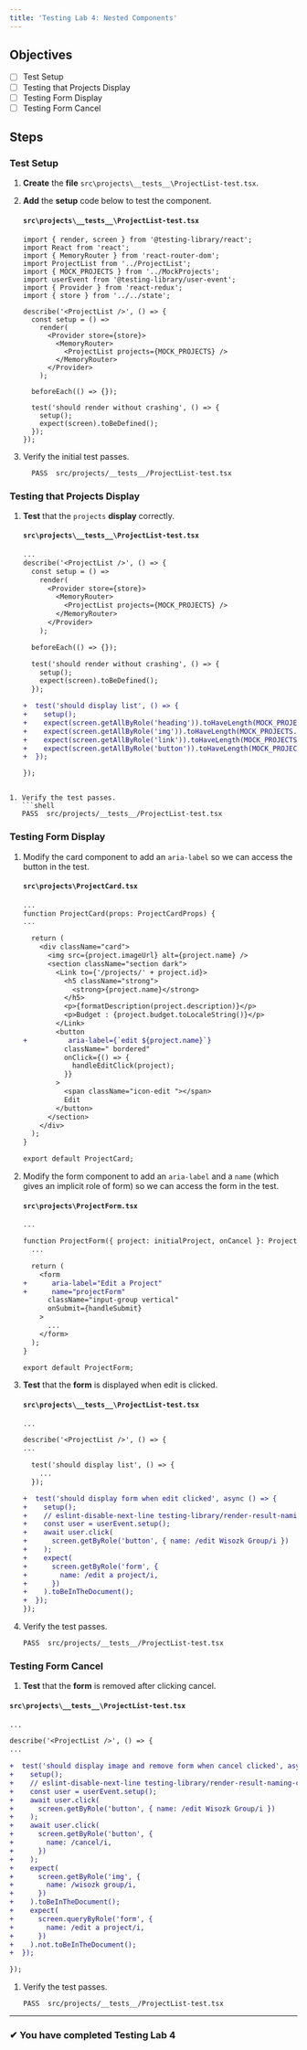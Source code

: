 ```yaml
---
title: 'Testing Lab 4: Nested Components'
---
```


## Objectives

- [ ] Test Setup
- [ ] Testing that Projects Display
- [ ] Testing Form Display
- [ ] Testing Form Cancel

## Steps

### Test Setup

<!-- 1. **Create** the **file** `src\projects\MockProjects.ts`.
1. **Add** the **mock** data below to the file.

   #### `src\projects\MockProjects.ts`

   ```ts
   import { Project } from './Project';

   export const MOCK_PROJECTS = [
     new Project({
       id: 1,
       name: 'Johnson - Kutch',
       description:
         'Fully-configurable intermediate framework. Ullam occaecati libero laudantium nihil voluptas omnis.',
       imageUrl: '/assets/placeimg_500_300_arch4.jpg',
       contractTypeId: 3,
       contractSignedOn: '2013-08-04T22:39:41.473Z',
       budget: 54637,
       isActive: false,
     }),
     new Project({
       id: 2,
       name: 'Wisozk Group',
       description:
         'Centralized interactive application. Exercitationem nulla ut ipsam vero quasi enim quos doloribus voluptatibus.',
       imageUrl: '/assets/placeimg_500_300_arch1.jpg',
       contractTypeId: 4,
       contractSignedOn: '2012-08-06T21:21:31.419Z',
       budget: 91638,
       isActive: true,
     }),
     new Project({
       id: 3,
       name: 'Denesik LLC',
       description:
         'Re-contextualized dynamic moratorium. Aut nulla soluta numquam qui dolor architecto et facere dolores.',
       imageUrl: '/assets/placeimg_500_300_arch12.jpg',
       contractTypeId: 6,
       contractSignedOn: '2016-06-26T18:24:01.706Z',
       budget: 29729,
       isActive: true,
     }),
     new Project({
       id: 4,
       name: 'Purdy, Keeling and Smitham',
       description:
         'Innovative 6th generation model. Perferendis libero qui iusto et ullam cum sint molestias vel.',
       imageUrl: '/assets/placeimg_500_300_arch5.jpg',
       contractTypeId: 4,
       contractSignedOn: '2013-05-26T01:10:42.344Z',
       budget: 45660,
       isActive: true,
     }),
     new Project({
       id: 5,
       name: 'Kreiger - Waelchi',
       description:
         'Managed logistical migration. Qui quod praesentium accusamus eos hic non error modi et.',
       imageUrl: '/assets/placeimg_500_300_arch12.jpg',
       contractTypeId: 2,
       contractSignedOn: '2009-12-18T21:46:47.944Z',
       budget: 81188,
       isActive: true,
     }),
     new Project({
       id: 6,
       name: 'Lesch - Waelchi',
       description:
         'Profound mobile project. Rem consequatur laborum explicabo sint odit et illo voluptas expedita.',
       imageUrl: '/assets/placeimg_500_300_arch1.jpg',
       contractTypeId: 3,
       contractSignedOn: '2016-09-23T21:27:25.035Z',
       budget: 53407,
       isActive: false,
     }),
   ];
   ``` -->

1. **Create** the **file** `src\projects\__tests__\ProjectList-test.tsx`.
1. **Add** the **setup** code below to test the component.

   #### `src\projects\__tests__\ProjectList-test.tsx`

   ```tsx
   import { render, screen } from '@testing-library/react';
   import React from 'react';
   import { MemoryRouter } from 'react-router-dom';
   import ProjectList from '../ProjectList';
   import { MOCK_PROJECTS } from '../MockProjects';
   import userEvent from '@testing-library/user-event';
   import { Provider } from 'react-redux';
   import { store } from '../../state';

   describe('<ProjectList />', () => {
     const setup = () =>
       render(
         <Provider store={store}>
           <MemoryRouter>
             <ProjectList projects={MOCK_PROJECTS} />
           </MemoryRouter>
         </Provider>
       );

     beforeEach(() => {});

     test('should render without crashing', () => {
       setup();
       expect(screen).toBeDefined();
     });
   });
   ```

1. Verify the initial test passes.
   ```shell
     PASS  src/projects/__tests__/ProjectList-test.tsx
   ```

### Testing that Projects Display

1. **Test** that the `projects` **display** correctly.

   #### `src\projects\__tests__\ProjectList-test.tsx`

   ```diff
   ...
   describe('<ProjectList />', () => {
     const setup = () =>
       render(
         <Provider store={store}>
           <MemoryRouter>
             <ProjectList projects={MOCK_PROJECTS} />
           </MemoryRouter>
         </Provider>
       );

     beforeEach(() => {});

     test('should render without crashing', () => {
       setup();
       expect(screen).toBeDefined();
     });

   +  test('should display list', () => {
   +    setup();
   +    expect(screen.getAllByRole('heading')).toHaveLength(MOCK_PROJECTS.length);
   +    expect(screen.getAllByRole('img')).toHaveLength(MOCK_PROJECTS.length);
   +    expect(screen.getAllByRole('link')).toHaveLength(MOCK_PROJECTS.length);
   +    expect(screen.getAllByRole('button')).toHaveLength(MOCK_PROJECTS.length);
   +  });

   });
   ```

````

1. Verify the test passes.
   ```shell
   PASS  src/projects/__tests__/ProjectList-test.tsx
````

### Testing Form Display

1. Modify the card component to add an `aria-label` so we can access the button in the test.

   #### `src\projects\ProjectCard.tsx`

   ```diff
   ...
   function ProjectCard(props: ProjectCardProps) {
   ...

     return (
       <div className="card">
         <img src={project.imageUrl} alt={project.name} />
         <section className="section dark">
           <Link to={'/projects/' + project.id}>
             <h5 className="strong">
               <strong>{project.name}</strong>
             </h5>
             <p>{formatDescription(project.description)}</p>
             <p>Budget : {project.budget.toLocaleString()}</p>
           </Link>
           <button
   +          aria-label={`edit ${project.name}`}
             className=" bordered"
             onClick={() => {
               handleEditClick(project);
             }}
           >
             <span className="icon-edit "></span>
             Edit
           </button>
         </section>
       </div>
     );
   }

   export default ProjectCard;

   ```

1. Modify the form component to add an `aria-label` and a `name` (which gives an implicit role of form) so we can access the form in the test.

   #### `src\projects\ProjectForm.tsx`

   ```diff
   ...

   function ProjectForm({ project: initialProject, onCancel }: ProjectFormProps) {
     ...

     return (
       <form
   +      aria-label="Edit a Project"
   +      name="projectForm"
         className="input-group vertical"
         onSubmit={handleSubmit}
       >
         ...
       </form>
     );
   }

   export default ProjectForm;
   ```

1. **Test** that the **form** is displayed when edit is clicked.

   #### `src\projects\__tests__\ProjectList-test.tsx`

   ```diff
   ...

   describe('<ProjectList />', () => {
   ...

     test('should display list', () => {
       ...
     });

   +  test('should display form when edit clicked', async () => {
   +    setup();
   +    // eslint-disable-next-line testing-library/render-result-naming-convention
   +    const user = userEvent.setup();
   +    await user.click(
   +      screen.getByRole('button', { name: /edit Wisozk Group/i })
   +    );
   +    expect(
   +      screen.getByRole('form', {
   +        name: /edit a project/i,
   +      })
   +    ).toBeInTheDocument();
   +  });
   });
   ```

1. Verify the test passes.

   ```shell
   PASS  src/projects/__tests__/ProjectList-test.tsx
   ```

### Testing Form Cancel

1. **Test** that the **form** is removed after clicking cancel.

#### `src\projects\__tests__\ProjectList-test.tsx`

```diff
...

describe('<ProjectList />', () => {
...

+  test('should display image and remove form when cancel clicked', async () => {
+    setup();
+    // eslint-disable-next-line testing-library/render-result-naming-convention
+    const user = userEvent.setup();
+    await user.click(
+      screen.getByRole('button', { name: /edit Wisozk Group/i })
+    );
+    await user.click(
+      screen.getByRole('button', {
+        name: /cancel/i,
+      })
+    );
+    expect(
+      screen.getByRole('img', {
+        name: /wisozk group/i,
+      })
+    ).toBeInTheDocument();
+    expect(
+      screen.queryByRole('form', {
+        name: /edit a project/i,
+      })
+    ).not.toBeInTheDocument();
+  });

});

```

1. Verify the test passes.

   ```shell
   PASS  src/projects/__tests__/ProjectList-test.tsx
   ```

---

### &#10004; You have completed Testing Lab 4
